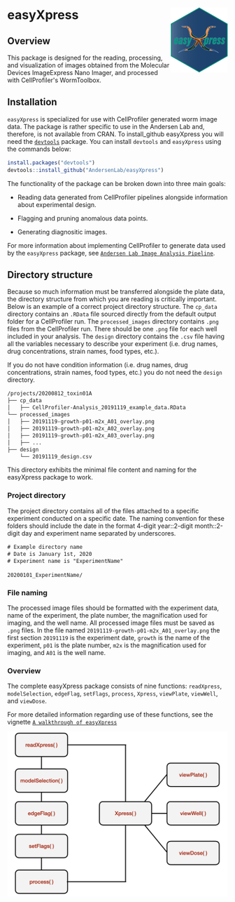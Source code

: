 # easyXpress <img src="man/figures/logo.png" alt="hex" align = "right" width="130" />

## Overview 
This package is designed for the reading, processing, and visualization of images obtained from the Molecular Devices ImageExpress Nano Imager, and processed with CellProfiler's WormToolbox. 

## Installation
`easyXpress` is specialized for use with CellProfiler generated worm image data. The package is rather specific to use in the Andersen Lab and, therefore, is not available from CRAN. To install_github easyXpress you will need the [`devtools`](https://github.com/hadley/devtools) package. You can install `devtools` and `easyXpress` using the commands below:

```r
install.packages("devtools")
devtools::install_github("AndersenLab/easyXpress")
```

The functionality of the package can be broken down into three main goals:

+ Reading data generated from CellProfiler pipelines alongside information about experimental design.

+ Flagging and pruning anomalous data points.

+ Generating diagnositic images.

For more information about implementing CellProfiler to generate data used by the `easyXpress` package, see [`Andersen Lab Image Analysis Pipeline`](https://github.com/AndersenLab/CellProfiler).

## Directory structure

Because so much information must be transferred alongside the plate data, the directory structure 
from which you are reading is critically important. Below is an example of a correct project directory structure. 
The `cp_data` directory contains an `.RData` file sourced directly from the default output folder for a CellProfiler run. 
The `processed_images` directory contains `.png` files from the CellProfiler run. There should be one `.png` file 
for each well included in your analysis. The `design` directory contains the `.csv` file having all the variables necessary
to describe your experiment (i.e. drug names, drug concentrations, strain names, food types, etc.).    
  
If you do not have condition information (i.e. drug names, drug concentrations, strain names, food types, etc.) 
you do not need the `design` directory.

```
/projects/20200812_toxin01A
├── cp_data
│   ├── CellProfiler-Analysis_20191119_example_data.RData
└── processed_images
│   ├── 20191119-growth-p01-m2x_A01_overlay.png
│   ├── 20191119-growth-p01-m2x_A02_overlay.png
│   ├── 20191119-growth-p01-m2x_A03_overlay.png
│   ├── ...    
├── design
    └── 20191119_design.csv
```
This directory exhibits the minimal file content and naming for the easyXpress package to work.

### Project directory

The project directory contains all of the files attached to a specific experiment conducted on a specific date. 
The naming convention for these folders should include the date in the format 4-digit year::2-digit month::2-digit day 
and experiment name separated by underscores. 

```
# Example directory name
# Date is January 1st, 2020
# Experiment name is "ExperimentName"

20200101_ExperimentName/
```

### File naming

The processed image files should be formatted with the experiment data, name of the experiment, the plate number, 
the magnification used for imaging, and the well name. All processed image files must be saved as `.png` files. 
In the file named `20191119-growth-p01-m2x_A01_overlay.png` the first section `20191119` is the experiment date, 
`growth` is the name of the experiment, `p01` is the plate number, `m2x` is the magnification used for imaging, 
and `A01` is the well name.

### Overview 
The complete easyXpress package consists of nine functions: 
`readXpress`, `modelSelection`, `edgeFlag`, `setFlags`, `process`, `Xpress`, `viewPlate`, `viewWell`, and `viewDose`.

For more detailed information regarding use of these functions, see the vignette 
[`A walkthrough of easyXpress`](./vignettes/easyXpress.html)

<img src="man/figures/Overview.png" width=600 />



  

